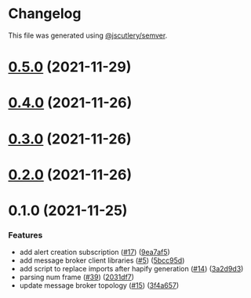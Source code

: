 # Changelog

This file was generated using [@jscutlery/semver](https://github.com/jscutlery/semver).

# [0.5.0](https://github.com/tractr/cali/compare/v0.4.0...v0.5.0) (2021-11-29)



# [0.4.0](https://github.com/tractr/cali/compare/v0.3.0...v0.4.0) (2021-11-26)



# [0.3.0](https://github.com/tractr/cali/compare/v0.2.0...v0.3.0) (2021-11-26)



# [0.2.0](https://github.com/tractr/cali/compare/v0.1.0...v0.2.0) (2021-11-26)



# 0.1.0 (2021-11-25)


### Features

* add alert creation subscription ([#17](https://github.com/tractr/cali/issues/17)) ([9ea7af5](https://github.com/tractr/cali/commit/9ea7af591baf7de794deb3aa4718f65a7a1587ba))
* add message broker client libraries ([#5](https://github.com/tractr/cali/issues/5)) ([5bcc95d](https://github.com/tractr/cali/commit/5bcc95dee1c0ef58f70479ed2512c1a9e33cd52a))
* add script to replace imports after hapify generation ([#14](https://github.com/tractr/cali/issues/14)) ([3a2d9d3](https://github.com/tractr/cali/commit/3a2d9d396e585b6784821ed0adf6f8fffc1578b5))
* parsing num frame ([#39](https://github.com/tractr/cali/issues/39)) ([2031df7](https://github.com/tractr/cali/commit/2031df77bd6e618d2174ce413aa2b6b5bdc472a7))
* update message broker topology ([#15](https://github.com/tractr/cali/issues/15)) ([3f4a657](https://github.com/tractr/cali/commit/3f4a657033cc51b17901f8677e4134b4b0821a48))
